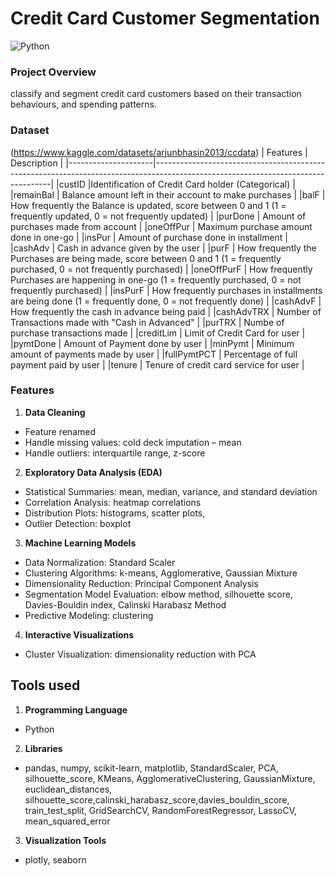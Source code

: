 # Credit Card Customer Segmentation 
![Python](https://img.shields.io/badge/Python-3776AB?style=for-the-badge&logo=python&logoColor=white)

### Project Overview
classify and segment credit card customers based on their transaction behaviours, and spending patterns.

### Dataset 
(https://www.kaggle.com/datasets/arjunbhasin2013/ccdata)
| Features            | Description                                                                                                                      |
|---------------------|----------------------------------------------------------------------------------------------------------------------------------|
|custID               |Identification of Credit Card holder (Categorical)                                                                                |
|remainBal            | Balance amount left in their account to make purchases                                                                           |
|balF                 | How frequently the Balance is updated, score between 0 and 1 (1 = frequently updated, 0 = not frequently updated)                |
|purDone              | Amount of purchases made from account                                                                                            |
|oneOffPur            | Maximum purchase amount done in one-go                                                                                           |
|insPur               | Amount of purchase done in installment                                                                                           |
|cashAdv              | Cash in advance given by the user                                                                                                |
|purF                 | How frequently the Purchases are being made, score between 0 and 1 (1 = frequently purchased, 0 = not frequently purchased)      |
|oneOffPurF           | How frequently Purchases are happening in one-go (1 = frequently purchased, 0 = not frequently purchased)                        |
|insPurF              | How frequently purchases in installments are being done (1 = frequently done, 0 = not frequently done)                           |
|cashAdvF             | How frequently the cash in advance being paid                                                                                    |
|cashAdvTRX           | Number of Transactions made with "Cash in Advanced"                                                                              |
|purTRX               | Numbe of purchase transactions made                                                                                              |
|creditLim            | Limit of Credit Card for user                                                                                                    |
|pymtDone             | Amount of Payment done by user                                                                                                   |
|minPymt              | Minimum amount of payments made by user                                                                                          |
|fullPymtPCT          | Percentage of full payment paid by user                                                                                          |
|tenure               | Tenure of credit card service for user                                                                                           |

### Features
1. **Data Cleaning**
  -	Feature renamed
  -	Handle missing values: cold deck imputation – mean
  -	Handle outliers: interquartile range, z-score
2. **Exploratory Data Analysis (EDA)**
  -	Statistical Summaries: mean, median, variance, and standard deviation
  -	Correlation Analysis: heatmap correlations
  -	Distribution Plots: histograms, scatter plots,
  -	Outlier Detection: boxplot
3. **Machine Learning Models**
  -	Data Normalization: Standard Scaler
  -	Clustering Algorithms: k-means, Agglomerative, Gaussian Mixture
  -	Dimensionality Reduction: Principal Component Analysis
  -	Segmentation Model Evaluation: elbow method, silhouette score, Davies-Bouldin index, Calinski Harabasz Method
  -	Predictive Modeling: clustering
4. **Interactive Visualizations**
  -	Cluster Visualization: dimensionality reduction with PCA

## Tools used
1. **Programming Language** 
  - Python
2. **Libraries**
  - pandas, numpy, scikit-learn, matplotlib, StandardScaler, PCA, silhouette_score, KMeans, AgglomerativeClustering, GaussianMixture, euclidean_distances, silhouette_score,calinski_harabasz_score,davies_bouldin_score, train_test_split, GridSearchCV, RandomForestRegressor, LassoCV, mean_squared_error
3. **Visualization Tools**
  - plotly, seaborn
